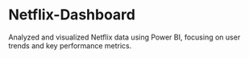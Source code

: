# Netflix-Dashboard
Analyzed and visualized Netflix data using Power BI, focusing on user trends and key performance metrics.
